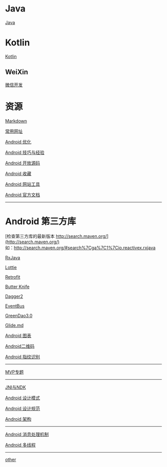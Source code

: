 Java
===

[Java](https://github.com/hncgc/Android/tree/master/java)  

Kotlin
===

[Kotlin](https://github.com/hncgc/Android/blob/master/Kotlin/Kotlin.md)  

WeiXin
---

[微信开发](https://github.com/hncgc/Android/blob/master/weixin/WeChatDevelopment.md)  

资源
===
[Markdown](https://github.com/hncgc/Android/blob/master/Markdown.md)  

[常用网址](https://github.com/hncgc/Android/blob/master/%E5%B8%B8%E7%94%A8%E7%BD%91%E5%9D%80.md)  

[Android 优化](https://github.com/hncgc/Android/blob/master/Android%E4%BC%98%E5%8C%96.md)  

[Android 技巧与经验](https://github.com/hncgc/Android/blob/master/Android%E6%8A%80%E5%B7%A7%E4%B8%8E%E7%BB%8F%E9%AA%8C.md)  

[Android 开放源码](https://github.com/hncgc/Android/blob/master/Android%E5%BC%80%E6%94%BE%E6%BA%90%E7%A0%81.md)  

[Android 收藏](https://github.com/hncgc/Android/blob/master/Android%E6%94%B6%E8%97%8F.md)  

[Android 网站工具](https://github.com/hncgc/Android/blob/master/Android%E7%BD%91%E7%AB%99%E5%B7%A5%E5%85%B7.md)  

[Android 官方文档](https://github.com/hncgc/Android/blob/master/Android%E5%AE%98%E6%96%B9%E6%96%87%E6%A1%A3.md)  

---

Android 第三方库
===

[检查第三方库的最新版本 http://search.maven.org/](http://search.maven.org/)  
如：http://search.maven.org/#search%7Cga%7C1%7Cio.reactivex.rxjava  

[RxJava](https://github.com/hncgc/Android/blob/master/Rxjava.md)  

[Lottie](https://github.com/hncgc/Android/blob/master/Lottie.md)  

[Retrofit](https://github.com/hncgc/Android/blob/master/Retrofit.md)  

[Butter Knife](https://github.com/hncgc/Android/blob/master/ButterKnife.md)  

[Dagger2](https://github.com/hncgc/Android/blob/master/Dagger2.md)  

[EventBus](https://github.com/hncgc/Android/blob/master/EventBus.md)  

[GreenDao3.0](https://github.com/hncgc/Android/blob/master/GreenDao3.0.md)  

[Glide.md](https://github.com/hncgc/Android/blob/master/Glide.md)  

[Android 图表](https://github.com/hncgc/Android/blob/master/Android%E5%9B%BE%E8%A1%A8.md)  

[Android二维码](https://github.com/hncgc/Android/blob/master/Android%E4%BA%8C%E7%BB%B4%E7%A0%81.md)  

[Android 指纹识别](https://github.com/hncgc/Android/blob/master/Android%E6%8C%87%E7%BA%B9%E8%AF%86%E5%88%AB.md)  


---

[MVP专题](https://github.com/hncgc/Android/blob/master/MVP%E4%B8%93%E9%A2%98.md)  

---

[JNI与NDK](https://github.com/hncgc/Android/blob/master/JNI%E4%B8%8ENDK.md)  

[Android 设计模式](https://github.com/hncgc/Android/blob/master/Android%E8%AE%BE%E8%AE%A1%E6%A8%A1%E5%BC%8F.md)  

[Android 设计规范](https://github.com/hncgc/Android/blob/master/Android%E8%AE%BE%E8%AE%A1%E8%A7%84%E8%8C%83.md)  

[Android 架构](https://github.com/hncgc/Android/blob/master/Android%E6%9E%B6%E6%9E%84.md)  

-----

[Android 消息处理机制](https://github.com/hncgc/Android/blob/master/Android%E6%B6%88%E6%81%AF%E5%A4%84%E7%90%86%E6%9C%BA%E5%88%B6.md)  

[Android 多线程](https://github.com/hncgc/Android/blob/master/Android%E5%A4%9A%E7%BA%BF%E7%A8%8B.md)  


---

[other](https://github.com/hncgc/Android/blob/master/other.md)  
